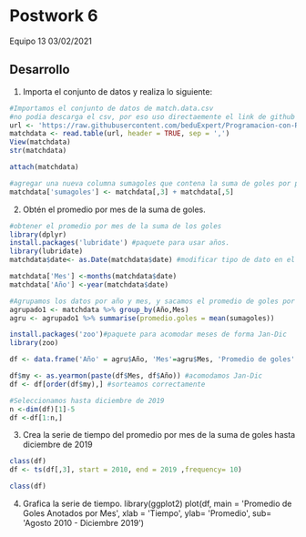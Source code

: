 Postwork 6
===========
Equipo 13
03/02/2021

## Desarrollo
1. Importa el conjunto de datos y realiza lo siguiente:

 <!-- end list -->

``` r
#Importamos el conjunto de datos de match.data.csv
#no podia descarga el csv, por eso uso directaemente el link de github
url <- 'https://raw.githubusercontent.com/beduExpert/Programacion-con-R-Santander/master/Sesion-06/Postwork/match.data.csv'
matchdata <- read.table(url, header = TRUE, sep = ',')
View(matchdata)
str(matchdata)

attach(matchdata)

#agregar una nueva columna sumagoles que contena la suma de goles por partido
matchdata['sumagoles'] <- matchdata[,3] + matchdata[,5]
```
2. Obtén el promedio por mes de la suma de goles.

```r
#obtener el promedio por mes de la suma de los goles
library(dplyr)
install.packages('lubridate') #paquete para usar años.
library(lubridate)
matchdata$date<- as.Date(matchdata$date) #modificar tipo de dato en el dataframe

matchdata['Mes'] <-months(matchdata$date)
matchdata['Año'] <-year(matchdata$date)

#Agrupamos los datos por año y mes, y sacamos el promedio de goles por mes
agrupado1 <- matchdata %>% group_by(Año,Mes)
agru <- agrupado1 %>% summarise(promedio.goles = mean(sumagoles))

install.packages('zoo')#paquete para acomodar meses de forma Jan-Dic
library(zoo)

df <- data.frame('Año' = agru$Año, 'Mes'=agru$Mes, 'Promedio de goles' = agru$promedio.goles) #organizamos como Dataframe

df$my <- as.yearmon(paste(df$Mes, df$Año)) #acomodamos Jan-Dic
df <- df[order(df$my),] #sorteamos correctamente

#Seleccionamos hasta diciembre de 2019
n <-dim(df)[1]-5
df <-df[1:n,]

```
3. Crea la serie de tiempo del promedio por mes de la suma de goles hasta diciembre de 2019
```r
class(df)
df <- ts(df[,3], start = 2010, end = 2019 ,frequency= 10)

class(df)
```
4. Grafica la serie de tiempo.
library(ggplot2)
plot(df, main = 'Promedio de Goles Anotados por Mes', xlab = 'Tiempo', ylab= 'Promedio', sub= 'Agosto 2010 - Diciembre 2019')
```
